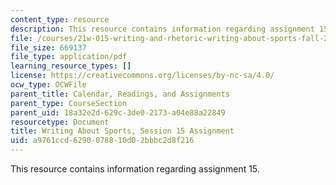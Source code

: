 ```yaml
---
content_type: resource
description: This resource contains information regarding assignment 15.
file: /courses/21w-015-writing-and-rhetoric-writing-about-sports-fall-2013/a9761ccd6290078810d02bbbc2d8f216_MIT21W_015F13_Assignment15.pdf
file_size: 669137
file_type: application/pdf
learning_resource_types: []
license: https://creativecommons.org/licenses/by-nc-sa/4.0/
ocw_type: OCWFile
parent_title: Calendar, Readings, and Assignments
parent_type: CourseSection
parent_uid: 18a32e2d-629c-3de0-2173-a04e88a22849
resourcetype: Document
title: Writing About Sports, Session 15 Assignment
uid: a9761ccd-6290-0788-10d0-2bbbc2d8f216
---
```

This resource contains information regarding assignment 15.